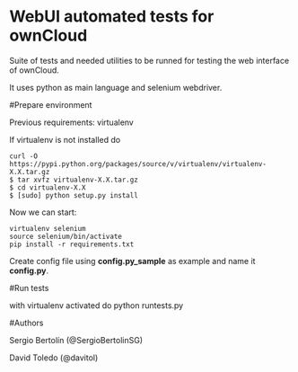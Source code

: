 # WebUI automated tests for ownCloud

Suite of tests and needed utilities to be runned for testing the web interface of ownCloud.

It uses python as main language and selenium webdriver.


#Prepare environment

Previous requirements: virtualenv

If virtualenv is not installed do

```
curl -O https://pypi.python.org/packages/source/v/virtualenv/virtualenv-X.X.tar.gz
$ tar xvfz virtualenv-X.X.tar.gz
$ cd virtualenv-X.X
$ [sudo] python setup.py install
```


Now we can start:
```
virtualenv selenium
source selenium/bin/activate
pip install -r requirements.txt
```


Create config file using **config.py_sample** as example and name it **config.py**.

#Run tests

with virtualenv activated do python runtests.py



#Authors

Sergio Bertolín (@SergioBertolinSG)

David Toledo (@davitol)
